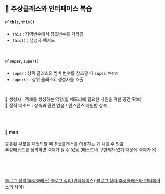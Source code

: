 
## 📝 추상클래스와 인터페이스 복습
#### ✅ `this`, `this()`
- `this` : 지역변수에서 참조변수를 가리킴
- `this()` : 생성자 메서드

<br>

#### ✅ `super`, `super()`
- `super` : 상위 클래스의 멤버 변수를 참조할 때 `super.변수명`
- `super()` : 상위 클래스의 생성자를 호출

<br>

📝 생성자 : 객체를 생성하는 역할(힙 메모리에 필요한 자원을 위한 공간 확보)<br>
📝 정적 메소드 : 상속과 관련 없음 / 인스턴스 자원만 상속

<br>
<br>

#### 📂 man 
공통된 부분을 재정의할 때 추상클래스를 이용하는 게 나을 수 있음<br>
추상메소드를 정의하면 객체가 될 수 있음.(메소드의 구현체가 없기 때문에 객체가 X)

<br>
<br>
<br>

[블로그 정리(추상클래스)](https://velog.io/@dani0817/JAVA%EC%83%81%EC%86%8D-%EC%B6%94%EC%83%81%ED%81%B4%EB%9E%98%EC%8A%A4abstract-Class)
[블로그 정리(인터페이스)](https://velog.io/@dani0817/JAVA-%EC%9D%B8%ED%84%B0%ED%8E%98%EC%9D%B4%EC%8A%A4Interface)
[블로그 정리(추상클래스와 인터페이스의 차이)](https://velog.io/@dani0817/JAVA-%EC%9D%B8%ED%84%B0%ED%8E%98%EC%9D%B4%EC%8A%A4Interface%EC%99%80-%EC%B6%94%EC%83%81%ED%81%B4%EB%9E%98%EC%8A%A4abstract-Class%EC%9D%98-%EC%B0%A8%EC%9D%B4-vjvfbzzl)